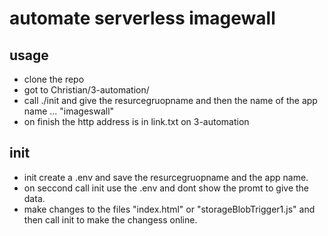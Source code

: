 # automate serverless imagewall


## usage

- clone the repo
- got to Christian/3-automation/
- call ./init and give the resurcegruopname and then the name of the app name ... "imageswall"
- on finish the http address is in link.txt on 3-automation

## init
- init create a .env and save the resurcegruopname and the app name.
- on seccond call init use the .env and dont show the promt to give the data.
- make changes to the files "index.html" or "storageBlobTrigger1.js" and then call init to make the changess online.
